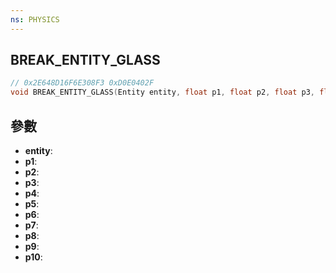 ```yaml
---
ns: PHYSICS
---
```

## BREAK_ENTITY_GLASS

```c
// 0x2E648D16F6E308F3 0xD0E0402F
void BREAK_ENTITY_GLASS(Entity entity, float p1, float p2, float p3, float p4, float p5, float p6, float p7, float p8, Any p9, BOOL p10);
```


## 參數
* **entity**: 
* **p1**: 
* **p2**: 
* **p3**: 
* **p4**: 
* **p5**: 
* **p6**: 
* **p7**: 
* **p8**: 
* **p9**: 
* **p10**: 

